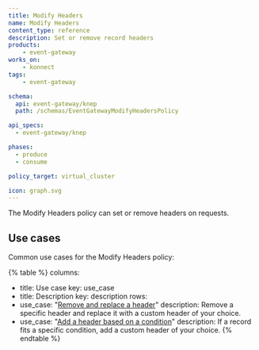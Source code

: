 ```yaml
---
title: Modify Headers
name: Modify Headers
content_type: reference
description: Set or remove record headers
products:
    - event-gateway
works_on:
    - konnect
tags:
    - event-gateway

schema:
  api: event-gateway/knep
  path: /schemas/EventGatewayModifyHeadersPolicy

api_specs:
  - event-gateway/knep

phases:
  - produce
  - consume

policy_target: virtual_cluster

icon: graph.svg
---
```


The Modify Headers policy can set or remove headers on requests.

## Use cases

Common use cases for the Modify Headers policy:

<!--vale off-->
{% table %}
columns:
  - title: Use case
    key: use_case
  - title: Description
    key: description
rows:
  - use_case: "[Remove and replace a header](/event-gateway/policies/modify-headers/examples/remove-and-replace-header/)"
    description: Remove a specific header and replace it with a custom header of your choice.
  - use_case: "[Add a header based on a condition](/event-gateway/policies/modify-headers/examples/add-header-based-on-condition/)"
    description: If a record fits a specific condition, add a custom header of your choice.
{% endtable %}
<!--vale on-->

